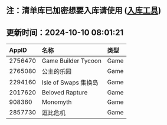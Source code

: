 ## 注：清单库已加密想要入库请使用 ([入库工具](https://github.com/BlankTMing/ManifestAutoUpdate/releases))

## 更新时间：2024-10-10 08:01:21
| AppID | 名称 | 类型  |
| :-------------------- | :----------------------------- | :----------- |
| 2756470 | Game Builder Tycoon| Game |
| 2765080 | 公主的乐园| Game |
| 2294160 | Isle of Swaps 集换岛| Game |
| 2017620 | Beloved Rapture| Game |
| 908360 | Monomyth| Game |
| 2857730 | 逗比危机| Game |
